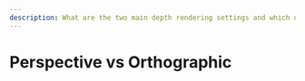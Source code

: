 ```yaml
---
description: What are the two main depth rendering settings and which one should I use?
---
```


# Perspective vs Orthographic

